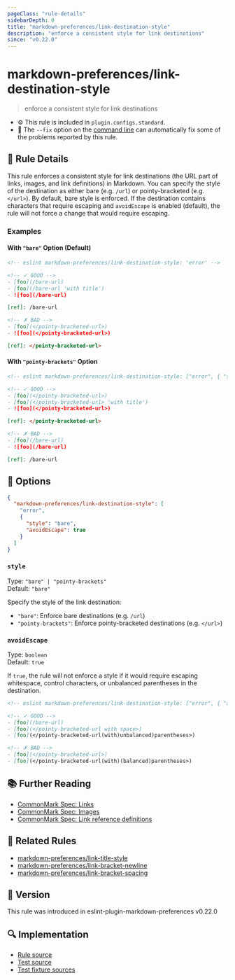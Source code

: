 ```yaml
---
pageClass: "rule-details"
sidebarDepth: 0
title: "markdown-preferences/link-destination-style"
description: "enforce a consistent style for link destinations"
since: "v0.22.0"
---
```


# markdown-preferences/link-destination-style

> enforce a consistent style for link destinations

- ⚙️ This rule is included in `plugin.configs.standard`.
- 🔧 The `--fix` option on the [command line](https://eslint.org/docs/user-guide/command-line-interface#fixing-problems) can automatically fix some of the problems reported by this rule.

## 📖 Rule Details

This rule enforces a consistent style for link destinations (the URL part of links, images, and link definitions) in Markdown.
You can specify the style of the destination as either bare (e.g. `/url`) or pointy-bracketed (e.g. `</url>`).
By default, bare style is enforced. If the destination contains characters that require escaping and `avoidEscape` is enabled (default), the rule will not force a change that would require escaping.

### Examples

#### With `"bare"` Option (Default)

<!-- prettier-ignore-start -->

<!-- eslint-skip -->

```md
<!-- eslint markdown-preferences/link-destination-style: 'error' -->

<!-- ✓ GOOD -->
- [foo](/bare-url)
- [foo](/bare-url 'with title')
- ![foo](/bare-url)

[ref]: /bare-url

<!-- ✗ BAD -->
- [foo](</pointy-bracketed-url>)
- ![foo](</pointy-bracketed-url>)

[ref]: </pointy-bracketed-url>
```

<!-- prettier-ignore-end -->

#### With `"pointy-brackets"` Option

<!-- prettier-ignore-start -->

<!-- eslint-skip -->

```md
<!-- eslint markdown-preferences/link-destination-style: ["error", { "style": "pointy-brackets" }] -->

<!-- ✓ GOOD -->
- [foo](</pointy-bracketed-url>)
- [foo](</pointy-bracketed-url> 'with title')
- ![foo](</pointy-bracketed-url>)

[ref]: </pointy-bracketed-url>

<!-- ✗ BAD -->
- [foo](/bare-url)
- ![foo](/bare-url)

[ref]: /bare-url
```

<!-- prettier-ignore-end -->

## 🔧 Options

```json
{
  "markdown-preferences/link-destination-style": [
    "error",
    {
      "style": "bare",
      "avoidEscape": true
    }
  ]
}
```

### `style`

Type: `"bare" | "pointy-brackets"`\
Default: `"bare"`

Specify the style of the link destination:

- `"bare"`: Enforce bare destinations (e.g. `/url`)
- `"pointy-brackets"`: Enforce pointy-bracketed destinations (e.g. `</url>`)

### `avoidEscape`

Type: `boolean`\
Default: `true`

If `true`, the rule will not enforce a style if it would require escaping whitespace, control characters, or unbalanced parentheses in the destination.

<!-- prettier-ignore-start -->

<!-- eslint-skip -->

```md
<!-- eslint markdown-preferences/link-destination-style: ["error", { "avoidEscape": true }] -->

<!-- ✓ GOOD -->
- [foo](/bare-url)
- [foo](</pointy-bracketed-url with space>)
- [foo](</pointy-bracketed-url(with)unbalanced)parentheses>)

<!-- ✗ BAD -->
- [foo](</pointy-bracketed-url>)
- [foo](</pointy-bracketed-url(with)(balanced)parentheses>)
```

<!-- prettier-ignore-end -->

## 📚 Further Reading

- [CommonMark Spec: Links](https://spec.commonmark.org/0.31.2/#links)
- [CommonMark Spec: Images](https://spec.commonmark.org/0.31.2/#images)
- [CommonMark Spec: Link reference definitions](https://spec.commonmark.org/0.31.2/#link-reference-definitions)

## 👫 Related Rules

- [markdown-preferences/link-title-style](./link-title-style.md)
- [markdown-preferences/link-bracket-newline](./link-bracket-newline.md)
- [markdown-preferences/link-bracket-spacing](./link-bracket-spacing.md)

## 🚀 Version

This rule was introduced in eslint-plugin-markdown-preferences v0.22.0

## 🔍 Implementation

- [Rule source](https://github.com/ota-meshi/eslint-plugin-markdown-preferences/blob/main/src/rules/link-destination-style.ts)
- [Test source](https://github.com/ota-meshi/eslint-plugin-markdown-preferences/blob/main/tests/src/rules/link-destination-style.ts)
- [Test fixture sources](https://github.com/ota-meshi/eslint-plugin-markdown-preferences/tree/main/tests/fixtures/rules/link-destination-style)
